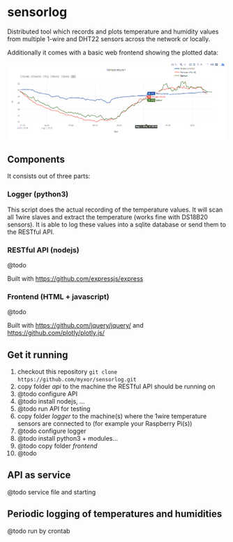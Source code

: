 # sensorlog

Distributed tool which records and plots temperature and humidity values from multiple 1-wire and DHT22 sensors across the network or locally.

Additionally it comes with a basic web frontend showing the plotted data:

![alt text](https://raw.githubusercontent.com/myxor/sensorlog/master/res/graph.png "Graph with three different sensors")


## Components

It consists out of three parts:

### Logger (python3)

This script does the actual recording of the temperature values.
It will scan all 1wire slaves and extract the temperature (works fine with DS18B20 sensors).
It is able to log these values into a sqlite database or send them to the RESTful API.

### RESTful API (nodejs)

@todo

Built with https://github.com/expressjs/express

### Frontend (HTML + javascript)

@todo

Built with https://github.com/jquery/jquery/ and https://github.com/plotly/plotly.js/



## Get it running

1. checkout this repository
  `git clone https://github.com/myxor/sensorlog.git`
2. copy folder *api* to the machine the RESTful API should be running on
3. @todo configure API
4. @todo install nodejs, ...
5. @todo run API for testing
5. copy folder *logger* to the machine(s) where the 1wire temperature sensors are connected to (for example your Raspberry Pi(s))
6. @todo configure logger
7. @todo install python3 + modules...
8. @todo copy folder *frontend*
9. @todo


## API as service

@todo service file and starting

## Periodic logging of temperatures and humidities

@todo run by crontab
